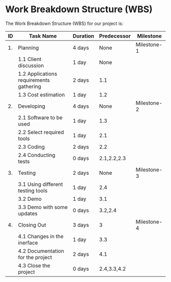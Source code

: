 # Work Breakdown Structure (WBS)

The Work Breakdown Structure (WBS) for our project is:

| ID | Task Name | Duration | Predecessor | Milestone|
| ---|-----------|----------|-------------|----------|
| 1. | Planning | 4 days | None | Milestone-1 |
| | 1.1 Client discussion| 1 day | None | |
| | 1.2 Applications requirements gathering | 2 days | 1.1 | |
| | 1.3 Cost estimation| 1 day | 1.2 | |
| 2. | Developing| 4 days | None | Milestone-2 |
| | 2.1 Software to be used| 1 day | 1.3 | |
| | 2.2 Select required tools | 1 day | 2.1 | |
| | 2.3 Coding | 2 days | 2.2 | |
| | 2.4 Conducting tests | 0 days | 2.1,2.2,2.3 | |
| 3. | Testing | 2 days | None | Milestone-3 |
| | 3.1 Using different testing tools| 1 day | 2.4 | |
| | 3.2 Demo | 1 day | 3.1 | |
| | 3.3 Demo with some updates | 0 days | 3.2,2.4 | |
| 4. | Closing Out | 3 days | 3 | Milestone-4 | 
| | 4.1 Changes in the inerface | 1 day | 3.3 | |
| | 4.2 Documentation for the project | 2 days | 4.1 | |
| | 4.3 Close the project | 0 days | 2.4,3.3,4.2 | |

